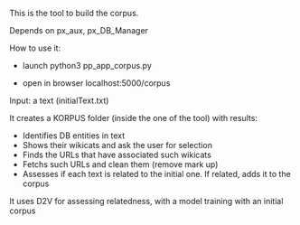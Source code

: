 This is the tool to build the corpus.

Depends on px_aux, px_DB_Manager

How to use it:

- launch python3 pp_app_corpus.py

- open in browser localhost:5000/corpus

Input: a text  (initialText.txt)

It creates a KORPUS folder (inside the one of the tool) with results:
- Identifies DB entities in text
- Shows their wikicats and ask the user for selection
- Finds the URLs that have associated such wikicats
- Fetchs such URLs and clean them (remove mark up)
- Assesses if each text is related to the initial one. If related, adds it to the corpus

It uses D2V for assessing relatedness, with a model training with an initial corpus
